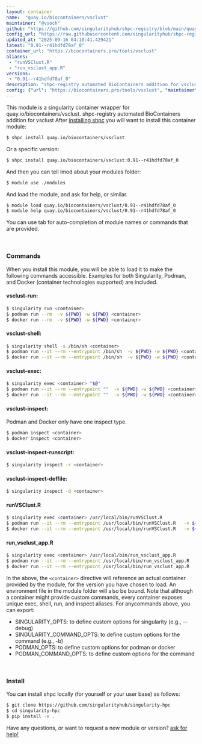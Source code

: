 ```yaml
---
layout: container
name:  "quay.io/biocontainers/vsclust"
maintainer: "@vsoch"
github: "https://github.com/singularityhub/shpc-registry/blob/main/quay.io/biocontainers/vsclust/container.yaml"
config_url: "https://raw.githubusercontent.com/singularityhub/shpc-registry/main/quay.io/biocontainers/vsclust/container.yaml"
updated_at: "2025-09-16 04:10:41.429421"
latest: "0.91--r41hdfd78af_0"
container_url: "https://biocontainers.pro/tools/vsclust"
aliases:
 - "runVSClust.R"
 - "run_vsclust_app.R"
versions:
 - "0.91--r41hdfd78af_0"
description: "shpc-registry automated BioContainers addition for vsclust"
config: {"url": "https://biocontainers.pro/tools/vsclust", "maintainer": "@vsoch", "description": "shpc-registry automated BioContainers addition for vsclust", "latest": {"0.91--r41hdfd78af_0": "sha256:f1f251c5e4b3213d30aa2de1b96fbd4be924ed5696cd053f0e26c240015ce7cd"}, "tags": {"0.91--r41hdfd78af_0": "sha256:f1f251c5e4b3213d30aa2de1b96fbd4be924ed5696cd053f0e26c240015ce7cd"}, "docker": "quay.io/biocontainers/vsclust", "aliases": {"runVSClust.R": "/usr/local/bin/runVSClust.R", "run_vsclust_app.R": "/usr/local/bin/run_vsclust_app.R"}}
---
```


This module is a singularity container wrapper for quay.io/biocontainers/vsclust.
shpc-registry automated BioContainers addition for vsclust
After [installing shpc](#install) you will want to install this container module:


```bash
$ shpc install quay.io/biocontainers/vsclust
```

Or a specific version:

```bash
$ shpc install quay.io/biocontainers/vsclust:0.91--r41hdfd78af_0
```

And then you can tell lmod about your modules folder:

```bash
$ module use ./modules
```

And load the module, and ask for help, or similar.

```bash
$ module load quay.io/biocontainers/vsclust/0.91--r41hdfd78af_0
$ module help quay.io/biocontainers/vsclust/0.91--r41hdfd78af_0
```

You can use tab for auto-completion of module names or commands that are provided.

<br>

### Commands

When you install this module, you will be able to load it to make the following commands accessible.
Examples for both Singularity, Podman, and Docker (container technologies supported) are included.

#### vsclust-run:

```bash
$ singularity run <container>
$ podman run --rm  -v ${PWD} -w ${PWD} <container>
$ docker run --rm  -v ${PWD} -w ${PWD} <container>
```

#### vsclust-shell:

```bash
$ singularity shell -s /bin/sh <container>
$ podman run --it --rm --entrypoint /bin/sh  -v ${PWD} -w ${PWD} <container>
$ docker run --it --rm --entrypoint /bin/sh  -v ${PWD} -w ${PWD} <container>
```

#### vsclust-exec:

```bash
$ singularity exec <container> "$@"
$ podman run --it --rm --entrypoint ""  -v ${PWD} -w ${PWD} <container> "$@"
$ docker run --it --rm --entrypoint ""  -v ${PWD} -w ${PWD} <container> "$@"
```

#### vsclust-inspect:

Podman and Docker only have one inspect type.

```bash
$ podman inspect <container>
$ docker inspect <container>
```

#### vsclust-inspect-runscript:

```bash
$ singularity inspect -r <container>
```

#### vsclust-inspect-deffile:

```bash
$ singularity inspect -d <container>
```


#### runVSClust.R

```bash
$ singularity exec <container> /usr/local/bin/runVSClust.R
$ podman run --it --rm --entrypoint /usr/local/bin/runVSClust.R   -v ${PWD} -w ${PWD} <container> -c " $@"
$ docker run --it --rm --entrypoint /usr/local/bin/runVSClust.R   -v ${PWD} -w ${PWD} <container> -c " $@"
```


#### run_vsclust_app.R

```bash
$ singularity exec <container> /usr/local/bin/run_vsclust_app.R
$ podman run --it --rm --entrypoint /usr/local/bin/run_vsclust_app.R   -v ${PWD} -w ${PWD} <container> -c " $@"
$ docker run --it --rm --entrypoint /usr/local/bin/run_vsclust_app.R   -v ${PWD} -w ${PWD} <container> -c " $@"
```



In the above, the `<container>` directive will reference an actual container provided
by the module, for the version you have chosen to load. An environment file in the
module folder will also be bound. Note that although a container
might provide custom commands, every container exposes unique exec, shell, run, and
inspect aliases. For anycommands above, you can export:

 - SINGULARITY_OPTS: to define custom options for singularity (e.g., --debug)
 - SINGULARITY_COMMAND_OPTS: to define custom options for the command (e.g., -b)
 - PODMAN_OPTS: to define custom options for podman or docker
 - PODMAN_COMMAND_OPTS: to define custom options for the command

<br>

### Install

You can install shpc locally (for yourself or your user base) as follows:

```bash
$ git clone https://github.com/singularityhub/singularity-hpc
$ cd singularity-hpc
$ pip install -e .
```

Have any questions, or want to request a new module or version? [ask for help!](https://github.com/singularityhub/singularity-hpc/issues)